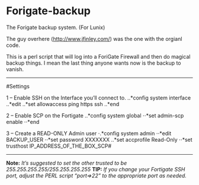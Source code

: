 # Forigate-backup

The Forigate backup system. (For Lunix)

The guy overhere (http://www.jfinley.com/) was the one with the orgianl code. 

This is a perl script that will log into a ForiGate Firewall and then do magical backup things. I mean the last thing anyone wants now is the backup to vanish. 


---
#Settings 

1 – Enable SSH on the Interface you’ll connect to.
..*config system interface
..*edit 
..*set allowaccess ping https ssh
..*end

2 – Enable SCP on the Fortigate
..*config system global
⋅⋅*set admin-scp enable
⋅⋅*end

3 – Create a READ-ONLY Admin user
⋅.*config system admin
⋅⋅*edit BACKUP_USER
⋅⋅*set password XXXXXXX
..*set accprofile Read-Only
⋅⋅*set trusthost IP_ADDRESS_OF_THE_BOX_SCP#

---

**Note:** _It’s suggested to set the other trusted to be 255.255.255.255/255.255.255.255_
**TIP:** _If you change your Fortigate SSH port, adjust the PERL script “port=>22” to the appropriate port as needed._

